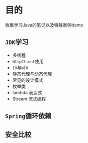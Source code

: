 # 目的
收集学习Java的笔记以及特殊案例demo

## `JDK`学习
* 多线程
* `HttpClient`使用
* `IO`与`NIO`
* 静态代理与动态代理
* 常见的设计模式
* 枚举类
* lambda 表达式
* Stream 流式编程

## `Spring`循环依赖

## 安全比较
